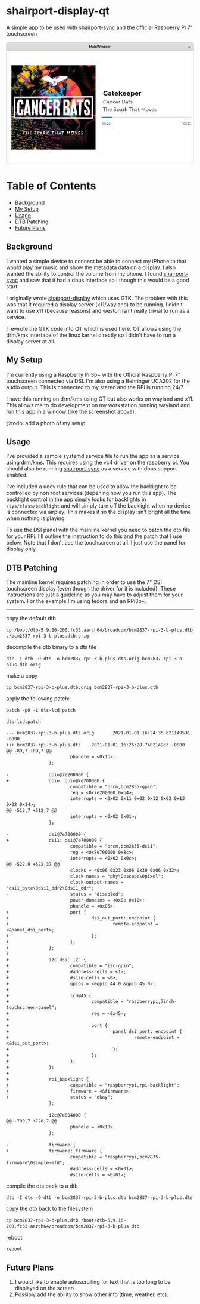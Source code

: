 # shairport-display-qt

A simple app to be used with [shairport-sync](https://github.com/mikebrady/shairport-sync) and the official Raspberry Pi 7" touchscreen

![Example App Photo](shairport-display.png)

Table of Contents
=================

  * [Background](#background)
  * [My Setup](#my-setup)
  * [Usage](#usage)
  * [DTB Patching](#dtb-patching)
  * [Future Plans](#future-plans)


## Background

I wanted a simple device to connect be able to connect my iPhone to that would play my music and show the metadata data on a display. I also wanted the ability to control the volume from my phone. I found [shairport-sync](https://github.com/mikebrady/shairport-sync) and saw that it had a dbus interface so I though this would be a good start.

I originally wrote [shairport-display](https://github.com/lrusak/shairport-display) which uses GTK. The problem with this was that it required a display server (x11/wayland) to be running. I didn't want to use x11 (because reasons) and weston isn't really trivial to run as a service.

I rewrote the GTK code into QT which is used here. QT allows using the drm/kms interface of the linux kernel directly so I didn't have to run a display server at all.

## My Setup

I'm currently using a Raspberry Pi 3b+ with the Official Raspberry Pi 7" touchscreen connected via DSI. I'm also using a Behringer UCA202 for the audio output. This is connected to my stereo and the RPi is running 24/7.

I have this running on drm/kms using QT but also works on wayland and x11. This allows me to do development on my workstation running wayland and run this app in a window (like the screenshot above).

@todo: add a photo of my setup

## Usage

I've provided a sample systemd service file to run the app as a service using drm/kms. This requires using the vc4 driver on the raspberry pi. You should also be running [shairport-sync](https://github.com/mikebrady/shairport-sync) as a service with dbus support enabled.

I've included a udev rule that can be used to allow the backlight to be controlled by non root services (depening how you run this app). The backlight control in the app simply looks for backlights in `/sys/class/backlight` and will simply turn off the backlight when no device is connected via airplay. This makes it so the display isn't bright all the time when nothing is playing.

To use the DSI panel with the mainline kernel you need to patch the dtb file for your RPi. I'll outline the instruction to do this and the patch that I use below. Note that I don't use the touchscreen at all. I just use the panel for display only.

## DTB Patching

The mainline kernel requires patching in order to use the 7" DSI touchscreen display (even though the driver for it is included). These instructions are just a guideline as you may have to adjust them for your system. For the example I'm using fedora and an RPi3b+.

----

copy the default dtb
```
cp /boot/dtb-5.9.16-200.fc33.aarch64/broadcom/bcm2837-rpi-3-b-plus.dtb ./bcm2837-rpi-3-b-plus.dtb.orig
```
decompile the dtb binary to a dts file
```
dtc -I dtb -O dts -o bcm2837-rpi-3-b-plus.dts.orig bcm2837-rpi-3-b-plus.dtb.orig
```
make a copy
```
cp bcm2837-rpi-3-b-plus.dtb.orig bcm2837-rpi-3-b-plus.dtb
```

apply the following patch:
```
patch -p0 -i dts-lcd.patch
```

`dts-lcd.patch`
```
--- bcm2837-rpi-3-b-plus.dts.orig       2021-01-01 16:24:35.621149531 -0800
+++ bcm2837-rpi-3-b-plus.dts    2021-01-01 16:26:20.740214933 -0800
@@ -89,7 +89,7 @@
                        phandle = <0x1b>;
                };

-               gpio@7e200000 {
+               gpio: gpio@7e200000 {
                        compatible = "brcm,bcm2835-gpio";
                        reg = <0x7e200000 0xb4>;
                        interrupts = <0x02 0x11 0x02 0x12 0x02 0x13 0x02 0x14>;
@@ -512,7 +512,7 @@
                        interrupts = <0x02 0x01>;
                };

-               dsi@7e700000 {
+               dsi1: dsi@7e700000 {
                        compatible = "brcm,bcm2835-dsi1";
                        reg = <0x7e700000 0x8c>;
                        interrupts = <0x02 0x0c>;
@@ -522,9 +522,37 @@
                        clocks = <0x06 0x23 0x06 0x30 0x06 0x32>;
                        clock-names = "phy\0escape\0pixel";
                        clock-output-names = "dsi1_byte\0dsi1_ddr2\0dsi1_ddr";
-                       status = "disabled";
                        power-domains = <0x0e 0x12>;
                        phandle = <0x05>;
+                       port {
+                               dsi_out_port: endpoint {
+                                       remote-endpoint = <&panel_dsi_port>;
+                               };
+                       };
+               };
+
+               i2c_dsi: i2c {
+                       compatible = "i2c-gpio";
+                       #address-cells = <1>;
+                       #size-cells = <0>;
+                       gpios = <&gpio 44 0 &gpio 45 0>;
+
+                       lcd@45 {
+                               compatible = "raspberrypi,7inch-touchscreen-panel";
+                               reg = <0x45>;
+
+                               port {
+                                       panel_dsi_port: endpoint {
+                                               remote-endpoint = <&dsi_out_port>;
+                                       };
+                               };
+                       };
+               };
+
+               rpi_backlight {
+                       compatible = "raspberrypi,rpi-backlight";
+                       firmware = <&firmware>;
+                       status = "okay";
                };

                i2c@7e804000 {
@@ -700,7 +728,7 @@
                        phandle = <0x18>;
                };

-               firmware {
+               firmware: firmware {
                        compatible = "raspberrypi,bcm2835-firmware\0simple-mfd";
                        #address-cells = <0x01>;
                        #size-cells = <0x01>;
```

compile the dts back to a dtb
```
dtc -I dts -O dtb -o bcm2837-rpi-3-b-plus.dtb bcm2837-rpi-3-b-plus.dts
```
copy the dtb back to the filesystem
```
cp bcm2837-rpi-3-b-plus.dtb /boot/dtb-5.9.16-200.fc33.aarch64/broadcom/bcm2837-rpi-3-b-plus.dtb
```
reboot
```
reboot
```

## Future Plans

1) I would like to enable autoscrolling for text that is too long to be displayed on the screen
2) Possibly add the ability to show other info (time, weather, etc).
